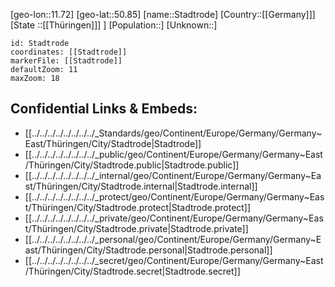 ﻿---
location: [50.85,11.72]
mapzoom: [7,12] 
mapmarker: city 
type: City
tags:
- geo/City


SpocWebEntityId: 34506
isDeleted: false
confidential: public

---
[geo-lon::11.72]
[geo-lat::50.85]
[name::Stadtrode]
[Country::[[Germany]]]
[State ::[[Thüringen]]] ]
[Population::]
[Unknown::]


```leaflet
id: Stadtrode
coordinates: [[Stadtrode]]
markerFile: [[Stadtrode]]
defaultZoom: 11 
maxZoom: 18
```


## Confidential Links & Embeds: 
- [[../../../../../../../../_Standards/geo/Continent/Europe/Germany/Germany~East/Thüringen/City/Stadtrode|Stadtrode]] 
- [[../../../../../../../../_public/geo/Continent/Europe/Germany/Germany~East/Thüringen/City/Stadtrode.public|Stadtrode.public]] 
- [[../../../../../../../../_internal/geo/Continent/Europe/Germany/Germany~East/Thüringen/City/Stadtrode.internal|Stadtrode.internal]] 
- [[../../../../../../../../_protect/geo/Continent/Europe/Germany/Germany~East/Thüringen/City/Stadtrode.protect|Stadtrode.protect]] 
- [[../../../../../../../../_private/geo/Continent/Europe/Germany/Germany~East/Thüringen/City/Stadtrode.private|Stadtrode.private]] 
- [[../../../../../../../../_personal/geo/Continent/Europe/Germany/Germany~East/Thüringen/City/Stadtrode.personal|Stadtrode.personal]] 
- [[../../../../../../../../_secret/geo/Continent/Europe/Germany/Germany~East/Thüringen/City/Stadtrode.secret|Stadtrode.secret]] 
